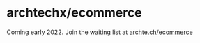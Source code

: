 # archtechx/ecommerce

Coming early 2022. Join the waiting list at [archte.ch/ecommerce](https://archte.ch/ecommerce)
